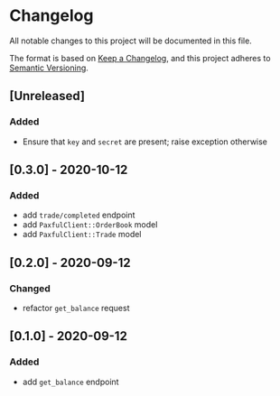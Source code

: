 # Changelog
All notable changes to this project will be documented in this file.

The format is based on [Keep a Changelog](https://keepachangelog.com/en/1.0.0/),
and this project adheres to [Semantic Versioning](https://semver.org/spec/v2.0.0.html).

## [Unreleased]
### Added
- Ensure that `key` and `secret` are present; raise exception otherwise

## [0.3.0] - 2020-10-12
### Added
- add `trade/completed` endpoint
- add `PaxfulClient::OrderBook` model
- add `PaxfulClient::Trade` model

## [0.2.0] - 2020-09-12
### Changed
- refactor `get_balance` request

## [0.1.0] - 2020-09-12
### Added
- add `get_balance` endpoint
